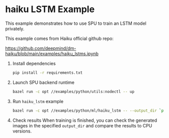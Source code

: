 # haiku LSTM Example

This example demonstrates how to use SPU to train an LSTM model privately.

This example comes from Haiku official github repo:

<https://github.com/deepmind/dm-haiku/blob/main/examples/haiku_lstms.ipynb>

1. Install dependencies

    ```sh
    pip install -r requirements.txt
    ```

2. Launch SPU backend runtime

    ```sh
    bazel run -c opt //examples/python/utils:nodectl -- up
    ```

3. Run `haiku_lstm` example

    ```sh
    bazel run -c opt //examples/python/ml/haiku_lstm -- --output_dir `pwd`
    ```

4. Check results
    When training is finished, you can check the generated images in the specified `output_dir` and compare the results to CPU versions.
